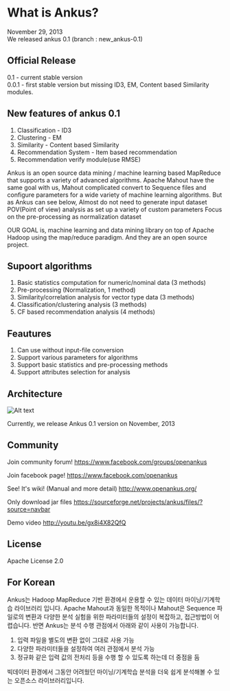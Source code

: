 # What is Ankus?  

November 29, 2013  
We released ankus 0.1 (branch : new_ankus-0.1)  


## Official Release
0.1 - current stable version  
0.0.1 - first stable version but missing ID3, EM, Content based Similarity modules.  


## New features of ankus 0.1  
1) Classification - ID3  
2) Clustering - EM  
3) Similarity - Content based Similarity  
4) Recommendation System - Item based recommendation  
5) Recommendation verify module(use RMSE)  


Ankus is an open source data mining / machine learning based MapReduce that supports a variety of advanced algorithms. Apache Mahout have the same goal with us, Mahout complicated convert to Sequence files and configure parameters for a wide variety of machine learning algorithms. But as Ankus can see below, Almost do not need to generate input dataset POV(Point of view) analysis as set up a variety of custom parameters Focus on the pre-processing as normalization dataset

OUR GOAL is, machine learning and data mining library on top of Apache Hadoop using the map/reduce paradigm. And they are an open source project.

## Supoort algorithms

1) Basic statistics computation for numeric/nominal data (3 methods)  
2) Pre-processing (Normalization, 1 method)  
3) Similarity/correlation analysis for vector type data (3 methods)  
4) Classification/clustering analysis (3 methods)  
5) CF based recommendation analysis (4 methods)  

## Feautures

1) Can use without input-file conversion  
2) Support various parameters for algorithms  
3) Support basic statistics and pre-processing methods  
4) Support attributes selection for analysis  

## Architecture  
![Alt text](http://www.openankus.org/download/attachments/1736818/image2013-7-11%209-31-24.png?version=1&modificationDate=1375342093394&api=v2 "Ankus architecture")


Currently, we release Ankus 0.1 version on November, 2013

## Community

Join community forum! https://www.facebook.com/groups/openankus

Join facebook page! https://www.facebook.com/openankus

See! It's wiki! (Manual and more detail) http://www.openankus.org/

Only download jar files https://sourceforge.net/projects/ankus/files/?source=navbar

Demo video http://youtu.be/gx8i4X82QfQ

## License
Apache License 2.0  


## For Korean
Ankus는 Hadoop MapReduce 기반 환경에서 운용할 수 있는 데이터 마이닝/기계학습 라이브러리 입니다. 
Apache Mahout과 동일한 목적이나 Mahout은 Sequence 파일로의 변환과 다양한 분석 실험을 위한 파라미터들의 설정이 복잡하고, 접근방법이 어렵습니다.
반면 Ankus는 분석 수행 관점에서 아래와 같이 사용이 가능합니다.  
1) 입력 파일을 별도의 변환 없이 그대로 사용 가능  
2) 다양한 파라미터들을 설정하여 여러 관점에서 분석 가능  
3) 정규화 같은 입력 값의 전처리 등을 수행 할 수 있도록 하는데 더 중점을 둠  

빅데이터 환경에서 그동안 어려웠던 마이닝/기계학습 분석을  더욱 쉽게 분석해볼 수 있는 오픈소스 라이브러리입니다.  
